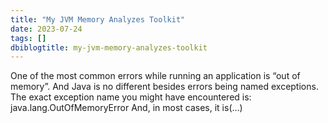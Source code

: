 ```yaml
---
title: "My JVM Memory Analyzes Toolkit"
date: 2023-07-24
tags: []
dbiblogtitle: my-jvm-memory-analyzes-toolkit
---
```

One of the most common errors while running an application is “out of memory”. And Java is no different besides errors being named exceptions. The exact exception name you might have encountered is: java.lang.OutOfMemoryError And, in most cases, it is(…)